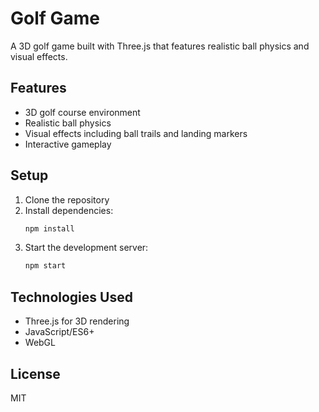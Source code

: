 # Golf Game

A 3D golf game built with Three.js that features realistic ball physics and visual effects.

## Features

- 3D golf course environment
- Realistic ball physics
- Visual effects including ball trails and landing markers
- Interactive gameplay

## Setup

1. Clone the repository
2. Install dependencies:
   ```bash
   npm install
   ```
3. Start the development server:
   ```bash
   npm start
   ```

## Technologies Used

- Three.js for 3D rendering
- JavaScript/ES6+
- WebGL

## License

MIT 